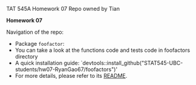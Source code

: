 TAT 545A Homework 07 Repo owned by Tian

**Homework 07** 

Navigation of the repo:
* Package `foofactor`:
* You can take a look at the functions code and tests code in foofactors directory
* A quick installation guide: `devtools::install_github("STAT545-UBC-students/hw07-RyanGao67/foofactors")'
* For more details, please refer to its [README](./foofactors/README.md).
